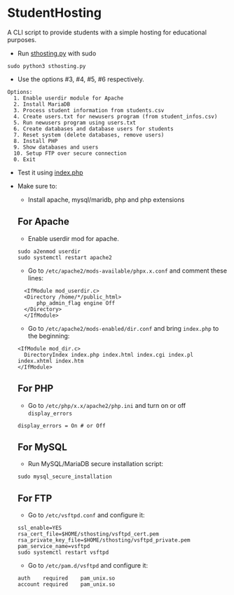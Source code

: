 # StudentHosting
A CLI script to provide students with a simple hosting for educational purposes.

- Run [sthosting.py](sthosting.py) with sudo
```shell
sudo python3 sthosting.py
```

- Use the options #3, #4, #5, #6 respectively.
```
Options:
  1. Enable userdir module for Apache
  2. Install MariaDB
  3. Process student information from students.csv
  4. Create users.txt for newusers program (from student_infos.csv)
  5. Run newusers program using users.txt
  6. Create databases and database users for students
  7. Reset system (delete databases, remove users)
  8. Install PHP
  9. Show databases and users
  10. Setup FTP over secure connection
  0. Exit
```

- Test it using [index.php](index.php)

- Make sure to:
  - Install apache, mysql/maridb, php and php extensions


 
  ## For Apache
  - Enable userdir mod for apache.
  
  ```shell
  sudo a2enmod userdir
  sudo systemctl restart apache2
  ```
  
  - Go to `/etc/apache2/mods-available/phpx.x.conf` and comment these lines:
  
  ```
    <IfModule mod_userdir.c>                                           
    <Directory /home/*/public_html>                                
        php_admin_flag engine Off                                  
    </Directory>                                                   
    </IfModule>         
  ```

  - Go to `/etc/apache2/mods-enabled/dir.conf` and bring `index.php` to the beginning:
  
  ```
  <IfModule mod_dir.c>
    DirectoryIndex index.php index.html index.cgi index.pl index.xhtml index.htm
  </IfModule>
  ```



  ## For PHP
  - Go to `/etc/php/x.x/apache2/php.ini` and turn on or off `display_errors`
  
  ```
  display_errors = On # or Off
  ```



  ## For MySQL
  - Run MySQL/MariaDB secure installation script:
 
  ```shell
  sudo mysql_secure_installation
  ```



  ## For FTP
  - Go to `/etc/vsftpd.conf` and configure it:
  ```
  ssl_enable=YES
  rsa_cert_file=$HOME/sthosting/vsftpd_cert.pem
  rsa_private_key_file=$HOME/sthosting/vsftpd_private.pem
  pam_service_name=vsftpd
  sudo systemctl restart vsftpd
  ```

  - Go to `/etc/pam.d/vsftpd` and configure it:
  ```
  auth    required    pam_unix.so
  account required    pam_unix.so
  ```

  
  
